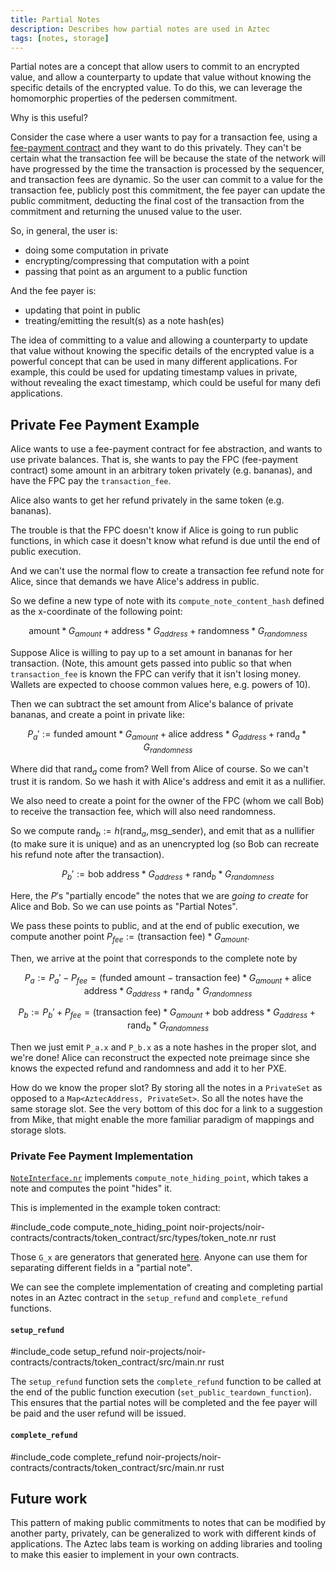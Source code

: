 ```yaml
---
title: Partial Notes
description: Describes how partial notes are used in Aztec
tags: [notes, storage]
---
```


Partial notes are a concept that allow users to commit to an encrypted value, and allow a counterparty to update that value without knowing the specific details of the encrypted value. To do this, we can leverage the homomorphic properties of the pedersen commitment.

Why is this useful?

Consider the case where a user wants to pay for a transaction fee, using a [fee-payment contract](../../../protocol-specs/gas-and-fees/index.md) and they want to do this privately. They can't be certain what the transaction fee will be because the state of the network will have progressed by the time the transaction is processed by the sequencer, and transaction fees are dynamic. So the user can commit to a value for the transaction fee, publicly post this commitment, the fee payer can update the public commitment, deducting the final cost of the transaction from the commitment and returning the unused value to the user.

So, in general, the user is:

- doing some computation in private
- encrypting/compressing that computation with a point
- passing that point as an argument to a public function

And the fee payer is:

- updating that point in public
- treating/emitting the result(s) as a note hash(es)

The idea of committing to a value and allowing a counterparty to update that value without knowing the specific details of the encrypted value is a powerful concept that can be used in many different applications. For example, this could be used for updating timestamp values in private, without revealing the exact timestamp, which could be useful for many defi applications.

## Private Fee Payment Example

Alice wants to use a fee-payment contract for fee abstraction, and wants to use private balances. That is, she wants to pay the FPC (fee-payment contract) some amount in an arbitrary token privately (e.g. bananas), and have the FPC pay the `transaction_fee`.

Alice also wants to get her refund privately in the same token (e.g. bananas).

The trouble is that the FPC doesn't know if Alice is going to run public functions, in which case it doesn't know what refund is due until the end of public execution.

And we can't use the normal flow to create a transaction fee refund note for Alice, since that demands we have Alice's address in public.

So we define a new type of note with its `compute_note_content_hash` defined as the x-coordinate of the following point:

$$
\text{amount}*G_{amount} + \text{address}*G_{address} + \text{randomness}*G_{randomness}
$$

Suppose Alice is willing to pay up to a set amount in bananas for her transaction. (Note, this amount gets passed into public so that when `transaction_fee` is known the FPC can verify that it isn't losing money. Wallets are expected to choose common values here, e.g. powers of 10).

Then we can subtract the set amount from Alice's balance of private bananas, and create a point in private like:

$$
P_a' := \text{funded amount}*G_{amount} + \text{alice address}*G_{address} + \text{rand}_a*G_{randomness}
$$

Where did that $\text{rand}_a$ come from? Well from Alice of course. So we can't trust it is random. So we hash it with Alice's address and emit it as a nullifier.

We also need to create a point for the owner of the FPC (whom we call Bob) to receive the transaction fee, which will also need randomness.

So we compute $\text{rand}_b := h(\text{rand}_a, \text{msg_sender})$, and emit that as a nullifier (to make sure it is unique) and as an unencrypted log (so Bob can recreate his refund note after the transaction).

$$
P_b' := \text{bob address}*G_{address} + \text{rand}_b*G_{randomness}
$$

Here, the $P'$s "partially encode" the notes that we are _going to create_ for Alice and Bob. So we can use points as "Partial Notes".

We pass these points to public, and at the end of public execution, we compute another point $P_{fee} := (\text{transaction fee}) * G_{amount}$.

Then, we arrive at the point that corresponds to the complete note by

$$
P_a := P_a'-P_{fee} = (\text{funded amount} - \text{transaction fee})*G_{amount} + \text{alice address}*G_{address} +\text{rand}_a*G_{randomness}
$$

$$
P_b := P_b'+P_{fee} = (\text{transaction fee})*G_{amount} + \text{bob address}*G_{address} +\text{rand}_b*G_{randomness}
$$

Then we just emit `P_a.x` and `P_b.x` as a note hashes in the proper slot, and we're done! Alice can reconstruct the expected note preimage since she knows the expected refund and randomness and add it to her PXE.

How do we know the proper slot? By storing all the notes in a `PrivateSet` as opposed to a `Map<AztecAddress, PrivateSet>`. So all the notes have the same storage slot.
See the very bottom of this doc for a link to a suggestion from Mike, that might enable the more familiar paradigm of mappings and storage slots.

### Private Fee Payment Implementation

[`NoteInterface.nr`](https://github.com/AztecProtocol/aztec-packages/blob/#include_aztec_version/noir-projects/aztec-nr/aztec/src/note/note_interface.nr) implements `compute_note_hiding_point`, which takes a note and computes the point "hides" it.

This is implemented in the example token contract:

#include_code compute_note_hiding_point noir-projects/noir-contracts/contracts/token_contract/src/types/token_note.nr rust

Those `G_x` are generators that generated [here](https://github.com/AztecProtocol/aztec-packages/blob/#include_aztec_version/noir-projects/noir-projects/aztec-nr/aztec/src/generators.nr). Anyone can use them for separating different fields in a "partial note".

We can see the complete implementation of creating and completing partial notes in an Aztec contract in the `setup_refund` and `complete_refund` functions.

#### `setup_refund`

#include_code setup_refund noir-projects/noir-contracts/contracts/token_contract/src/main.nr rust

The `setup_refund` function sets the `complete_refund` function to be called at the end of the public function execution (`set_public_teardown_function`). This ensures that the partial notes will be completed and the fee payer will be paid and the user refund will be issued.

#### `complete_refund`

#include_code complete_refund noir-projects/noir-contracts/contracts/token_contract/src/main.nr rust

## Future work

This pattern of making public commitments to notes that can be modified by another party, privately, can be generalized to work with different kinds of applications. The Aztec labs team is working on adding libraries and tooling to make this easier to implement in your own contracts.
